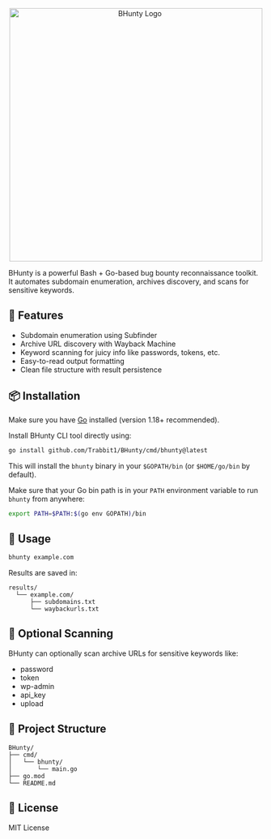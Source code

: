 <p align="center">
  <img src="https://i.ibb.co/rGHnVhCQ/bhunty-logo-removebg-preview.png" alt="BHunty Logo" width="500"/>
</p>

BHunty is a powerful Bash + Go-based bug bounty reconnaissance toolkit. It automates subdomain enumeration, archives discovery, and scans for sensitive keywords.

## 🚀 Features

- Subdomain enumeration using Subfinder
- Archive URL discovery with Wayback Machine
- Keyword scanning for juicy info like passwords, tokens, etc.
- Easy-to-read output formatting
- Clean file structure with result persistence

## 📦 Installation

Make sure you have [Go](https://go.dev/dl/) installed (version 1.18+ recommended).

Install BHunty CLI tool directly using:

```bash
go install github.com/Trabbit1/BHunty/cmd/bhunty@latest
```

This will install the `bhunty` binary in your `$GOPATH/bin` (or `$HOME/go/bin` by default).

Make sure that your Go bin path is in your `PATH` environment variable to run `bhunty` from anywhere:

```bash
export PATH=$PATH:$(go env GOPATH)/bin
```

## 🧪 Usage

```bash
bhunty example.com
```

Results are saved in:

```
results/
  └── example.com/
      ├── subdomains.txt
      └── waybackurls.txt
```

## 🎯 Optional Scanning

BHunty can optionally scan archive URLs for sensitive keywords like:

- password
- token
- wp-admin
- api_key
- upload

## 📁 Project Structure

```
BHunty/
├── cmd/
│   └── bhunty/
│       └── main.go
├── go.mod
└── README.md
```

## 📜 License

MIT License
